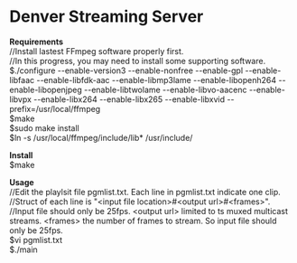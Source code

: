 # Denver Streaming Server
<b>Requirements</b><br />
//Install lastest FFmpeg software properly first.<br />
//In this progress, you may need to install some supporting software.<br />
$./configure --enable-version3 --enable-nonfree --enable-gpl --enable-libfaac --enable-libfdk-aac --enable-libmp3lame --enable-libopenh264 --enable-libopenjpeg --enable-libtwolame --enable-libvo-aacenc --enable-libvpx --enable-libx264 --enable-libx265 --enable-libxvid --prefix=/usr/local/ffmpeg<br />
$make<br />
$sudo make install<br />
$ln -s /usr/local/ffmpeg/include/lib* /usr/include/<br />

<b>Install</b><br />
$make<br />

<b>Usage</b><br />
//Edit the playlsit file pgmlist.txt. Each line in pgmlist.txt indicate one clip.<br />
//Struct of each line is &quot;&lt;input file location&gt;#&lt;output url&gt;#&lt;frames&gt;&quot;.<br />
//Input file should only be 25fps. &lt;output url&gt; limited to ts muxed multicast streams. &lt;frames&gt; the number of frames to stream. So input file should only be 25fps.<br />
$vi pgmlist.txt<br />
$./main<br />
